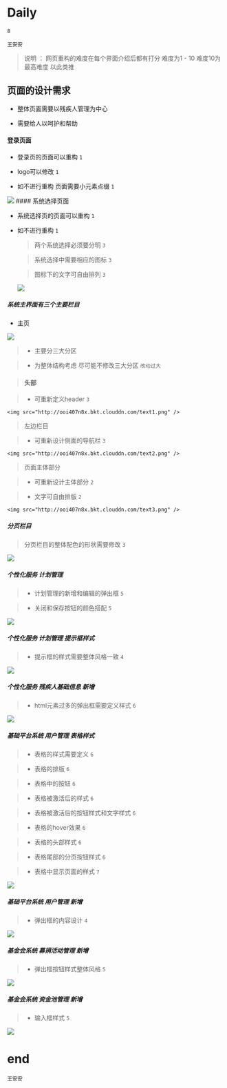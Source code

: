 # Daily

`8`

`王安安`

> 说明 ： 网页重构的难度在每个界面介绍后都有打分 难度为1 - 10 难度10为最高难度 以此类推

## 页面的设计需求

 - 整体页面需要以残疾人管理为中心

 - 需要给人以呵护和帮助


#### 登录页面

  - 登录页的页面可以重构 `1`

  - logo可以修改 `1`

  - 如不进行重构 页面需要小元素点缀 `1`

  <img src="http://ooi407n8x.bkt.clouddn.com/text4.png" />
#### 系统选择页面

  - 系统选择页的页面可以重构 `1`

  - 如不进行重构 `1`

      > 两个系统选择必须要分明 `3`

      > 系统选择中需要相应的图标 `3`

      > 图标下的文字可自由排列 `3`

      <img src="http://ooi407n8x.bkt.clouddn.com/text5.png" />

#####  系统主界面有三个主要栏目

  - 主页

  <img src="http://ooi407n8x.bkt.clouddn.com/text6.png" />

  > - 主要分三大分区

  > - 为整体结构考虑 尽可能不修改三大分区 `改动过大`

  > #### 头部

  >   - 可重新定义header `3`

    <img src="http://ooi407n8x.bkt.clouddn.com/text1.png" />

  > 左边栏目

  > - 可重新设计侧面的导航栏 `3`

    <img src="http://ooi407n8x.bkt.clouddn.com/text2.png" />

  > 页面主体部分

  > - 可重新设计主体部分 `2`

  > - 文字可自由排版 `2`

    <img src="http://ooi407n8x.bkt.clouddn.com/text3.png" />


##### 分页栏目

>    分页栏目的整体配色的形状需要修改 `3`

  <img src="http://ooi407n8x.bkt.clouddn.com/text7.png" />


##### 个性化服务 计划管理

>   - 计划管理的新增和编辑的弹出框 `5`


>   - 关闭和保存按钮的颜色搭配 `5`


  <img src="http://ooi407n8x.bkt.clouddn.com/text8.png" />

##### 个性化服务 计划管理 提示框样式

>   - 提示框的样式需要整体风格一致  `4`

  <img src="http://ooi407n8x.bkt.clouddn.com/text9.png" />

##### 个性化服务 残疾人基础信息 新增

>   - html元素过多的弹出框需要定义样式 `6`

  <img src="http://ooi407n8x.bkt.clouddn.com/text10.png" />


##### 基础平台系统 用户管理 表格样式

>   - 表格的样式需要定义 `6`

>   - 表格的排版 `6`

>   - 表格中的按钮 `6`

>   - 表格被激活后的样式 `6`

>   - 表格被激活后的按钮样式和文字样式  `6`

>   - 表格的hover效果 `6`

>   - 表格的头部样式 `6`

>   - 表格尾部的分页按钮样式 `6`

>   - 表格中显示页面的样式 `7`

  <img src="http://ooi407n8x.bkt.clouddn.com/text11.png" />


##### 基础平台系统 用户管理 新增

>  - 弹出框的内容设计 `4`

  <img src="http://ooi407n8x.bkt.clouddn.com/text12.png" />


##### 基金会系统 募捐活动管理 新增

>  - 弹出框按钮样式整体风格 `5`

  <img src="http://ooi407n8x.bkt.clouddn.com/text13.png" />


##### 基金会系统 资金池管理 新增  

>  - 输入框样式 `5`

  <img src="http://ooi407n8x.bkt.clouddn.com/text14.png" />


# end

` 王安安 `



[1]:http://ooi407n8x.bkt.clouddn.com/text1.png
[2]: http://ooi407n8x.bkt.clouddn.com/text2.png
[3]:http://ooi407n8x.bkt.clouddn.com/text3.png
[4]:http://ooi407n8x.bkt.clouddn.com/text4.png
[5]:http://ooi407n8x.bkt.clouddn.com/text5.png
